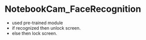 # NotebookCam_FaceRecognition

- used pre-trained module
- if recognized then unlock screen.
- else then lock screen. 

